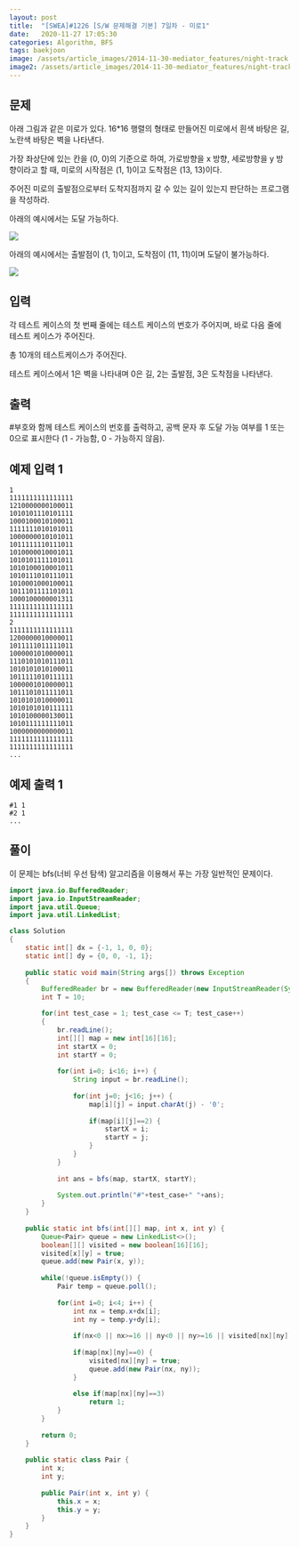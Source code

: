 ```yaml
---
layout: post
title:  "[SWEA]#1226 [S/W 문제해결 기본] 7일차 - 미로1"
date:   2020-11-27 17:05:30
categories: Algorithm, BFS
tags: baekjoon
image: /assets/article_images/2014-11-30-mediator_features/night-track.JPG
image2: /assets/article_images/2014-11-30-mediator_features/night-track-mobile.JPG
---
```


문제
--------------------

아래 그림과 같은 미로가 있다. 16*16 행렬의 형태로 만들어진 미로에서 흰색 바탕은 길, 노란색 바탕은 벽을 나타낸다.

가장 좌상단에 있는 칸을 (0, 0)의 기준으로 하여, 가로방향을 x 방향, 세로방향을 y 방향이라고 할 때, 미로의 시작점은 (1, 1)이고 도착점은 (13, 13)이다.

주어진 미로의 출발점으로부터 도착지점까지 갈 수 있는 길이 있는지 판단하는 프로그램을 작성하라.

아래의 예시에서는 도달 가능하다.

![](https://user-images.githubusercontent.com/44769544/100425591-dd5c2100-30d2-11eb-8337-f44e037c8128.png)

아래의 예시에서는 출발점이 (1, 1)이고, 도착점이 (11, 11)이며 도달이 불가능하다.

![](https://user-images.githubusercontent.com/44769544/100425673-f95fc280-30d2-11eb-92e4-86c8579a9460.png)

입력
---------------------------

각 테스트 케이스의 첫 번째 줄에는 테스트 케이스의 번호가 주어지며, 바로 다음 줄에 테스트 케이스가 주어진다.

총 10개의 테스트케이스가 주어진다.

테스트 케이스에서 1은 벽을 나타내며 0은 길, 2는 출발점, 3은 도착점을 나타낸다.

출력
----------------

#부호와 함께 테스트 케이스의 번호를 출력하고, 공백 문자 후 도달 가능 여부를 1 또는 0으로 표시한다 (1 - 가능함, 0 - 가능하지 않음).

예제 입력 1 
----------------------

```
1
1111111111111111
1210000000100011
1010101110101111
1000100010100011
1111111010101011
1000000010101011
1011111110111011
1010000010001011
1010101111101011
1010100010001011
1010111010111011
1010001000100011
1011101111101011
1000100000001311
1111111111111111
1111111111111111
2
1111111111111111
1200000010000011
1011111011111011
1000001010000011
1110101010111011
1010101010100011
1011111010111111
1000001010000011
1011101011111011
1010101010000011
1010101010111111
1010100000130011
1010111111111011
1000000000000011
1111111111111111
1111111111111111
...
```

예제 출력 1 
------------------------

```
#1 1
#2 1
...
```

풀이
--------------------------

이 문제는 bfs(너비 우선 탐색) 알고리즘을 이용해서 푸는 가장 일반적인 문제이다.

```java
import java.io.BufferedReader;
import java.io.InputStreamReader;
import java.util.Queue;
import java.util.LinkedList;

class Solution
{
    static int[] dx = {-1, 1, 0, 0};
    static int[] dy = {0, 0, -1, 1};
    
	public static void main(String args[]) throws Exception
	{
		BufferedReader br = new BufferedReader(new InputStreamReader(System.in));
        int T = 10;

		for(int test_case = 1; test_case <= T; test_case++)
		{
            br.readLine();
            int[][] map = new int[16][16];
            int startX = 0;
            int startY = 0;
            
            for(int i=0; i<16; i++) {
                String input = br.readLine();
                
                for(int j=0; j<16; j++) {
                    map[i][j] = input.charAt(j) - '0';
                    
                    if(map[i][j]==2) {
                        startX = i;
                        startY = j;
                    }
                }
            }
            
            int ans = bfs(map, startX, startY);
            
            System.out.println("#"+test_case+" "+ans);
		}
	}
    
    public static int bfs(int[][] map, int x, int y) {
        Queue<Pair> queue = new LinkedList<>();
        boolean[][] visited = new boolean[16][16];
        visited[x][y] = true;
        queue.add(new Pair(x, y));
        
        while(!queue.isEmpty()) {
            Pair temp = queue.poll();
            
            for(int i=0; i<4; i++) {
                int nx = temp.x+dx[i];
                int ny = temp.y+dy[i];
                
                if(nx<0 || nx>=16 || ny<0 || ny>=16 || visited[nx][ny]) continue;
                
                if(map[nx][ny]==0) {
                    visited[nx][ny] = true;
                	queue.add(new Pair(nx, ny));
                }
                
                else if(map[nx][ny]==3)
                    return 1;
            }
        }
        
        return 0;
    }
    
    public static class Pair {
        int x;
        int y;
        
        public Pair(int x, int y) {
            this.x = x;
            this.y = y;
        }
    }
}
```
